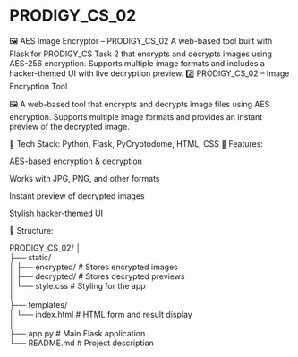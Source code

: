 # PRODIGY_CS_02

🖼 AES Image Encryptor – PRODIGY_CS_02
A web-based tool built with Flask for PRODIGY_CS Task 2 that encrypts and decrypts images using AES-256 encryption. Supports multiple image formats and includes a hacker-themed UI with live decryption preview.
2️⃣ PRODIGY_CS_02 – Image Encryption Tool

🖼️ A web-based tool that encrypts and decrypts image files using AES encryption. Supports multiple image formats and provides an instant preview of the decrypted image.

🔹 Tech Stack: Python, Flask, PyCryptodome, HTML, CSS
🔹 Features:

AES-based encryption & decryption

Works with JPG, PNG, and other formats

Instant preview of decrypted images

Stylish hacker-themed UI

📂 Structure:

PRODIGY_CS_02/
│<br>
├── static/<br>
│ ├── encrypted/ # Stores encrypted images<br>
│ ├── decrypted/ # Stores decrypted previews<br>
│ └── style.css # Styling for the app<br>
│<br>
├── templates/<br>
│ └── index.html # HTML form and result display<br>
│<br>
├── app.py # Main Flask application<br>
└── README.md # Project description


